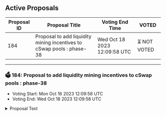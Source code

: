 ## Active Proposals

| Proposal ID | Proposal Title | Voting End Time | VOTED |
|-------------|----------------|-----------------|-------|
| 184 | Proposal to add liquidity mining incentives to cSwap pools : phase-38 | Wed Oct 18 2023 12:09:58 UTC | ⏳ NOT VOTED |

---

### 🗳 184: Proposal to add liquidity mining incentives to cSwap pools : phase-38
- Voting Start: Mon Oct 16 2023 12:09:58 UTC
- Voting End: Wed Oct 18 2023 12:09:58 UTC

<details>
<summary>Proposal Text</summary>
 
**Summary:**
 This is an on-chain proposal to add the incentives to cSwap pools. We opened the discussion to the community on our forum to add the liquidity incentives for phase-38 on cSwap DEX by allocating 96,000 CMDX for an extended period of 14 days - to be distributed per the model for liquidity rewards. 

The pools would be incentivised as per the discussion on the forum. 

**Detailed Forum discussion about the incentive distribution:**
 [https://forum.comdex.one/t/39-weekly-liquidity-mining-incentives-for-cswap-pools-phase-38/998](https://forum.comdex.one/t/39-weekly-liquidity-mining-incentives-for-cswap-pools-phase-38/998) 

 Token distribution wallet: comdex1tpmujzqsm5t7tznwtr2g2a4v7jyyyhg5zuphs7 

 Gauge creation wallet: comdex1y56syt6xra68shwp84zepcyatv5ptrp4jmfgzy 
**Vote:** 
 - By voting YES, you agree that incentives should be allocated in the following manner as described in this proposal. 
 - By voting NO, you signal that incentives should not be distributed as described in the proposal. 
 - By voting ABSTAIN, you formally decline to vote either for or against the proposal.
 - By voting, NOWITHVETO expresses that you strongly disagree and would like to see depositors penalised by revocation of their proposal deposit and contribute towards an automatic 1/3 veto threshold.
</details>
